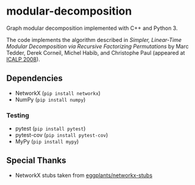 # modular-decomposition

Graph modular decomposition implemented with C++ and Python 3. 

The code implements the algorithm described in *Simpler, Linear-Time Modular Decomposition via Recursive Factorizing Permutations*
by Marc Tedder, Derek Corneil, Michel Habib, and Christophe Paul (appeared at [ICALP 2008](https://link.springer.com/chapter/10.1007/978-3-540-70575-8_52)).

## Dependencies

- NetworkX (`pip install networkx`)
- NumPy (`pip install numpy`)

### Testing

- pytest (`pip install pytest`)
- pytest-cov (`pip install pytest-cov`)
- MyPy (`pip install mypy`)

## Special Thanks

- NetworkX stubs taken from [eggplants/networkx-stubs](https://github.com/eggplants/networkx-stubs)

